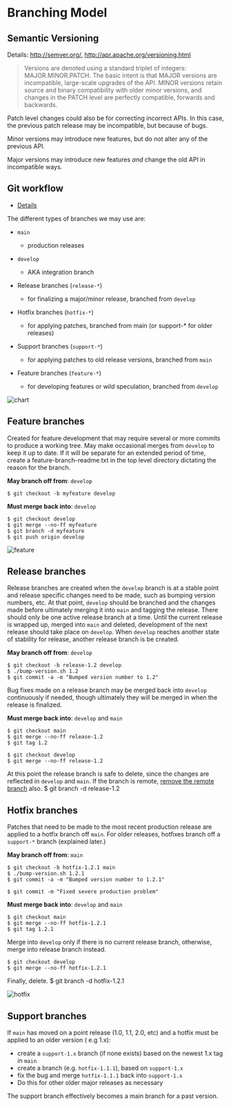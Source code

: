 # Branching Model

## Semantic Versioning

Details: http://semver.org/, http://apr.apache.org/versioning.html

> Versions are denoted using a standard triplet of integers: MAJOR.MINOR.PATCH. The basic intent is that MAJOR versions
> are incompatible, large-scale upgrades of the API. MINOR versions retain source and binary compatibility with older
> minor versions, and changes in the PATCH level are perfectly compatible, forwards and backwards.


Patch level changes could also be for correcting incorrect APIs. In this case, the previous patch release may be
incompatible, but because of bugs.

Minor versions may introduce new features, but do not alter any of the previous API.

Major versions may introduce new features *and* change the old API in incompatible ways.

## Git workflow

* [Details][workflow-details]

The different types of branches we may use are:

* `main`
    * production releases

* `develop`
    * AKA integration branch

* Release branches (`release-*`)
    * for finalizing a major/minor release, branched from `develop`

* Hotfix branches (`hotfix-*`)
    * for applying patches, branched from main (or support-* for older releases)

* Support branches (`support-*`)
    * for applying patches to old release versions, branched from `main`

* Feature branches (`feature-*`)
    * for developing features or wild speculation, branched from `develop`

![chart][chart-img]

Feature branches
----------------
Created for feature development that may require several or more commits to produce a working tree. May make occasional
merges from `develop` to keep it up to date. If it will be separate for an extended period of time, create a
feature-branch-readme.txt in the top level directory dictating the reason for the branch.

**May branch off from**: `develop`

	$ git checkout -b myfeature develop

**Must merge back into**: `develop`

	$ git checkout develop
	$ git merge --no-ff myfeature
	$ git branch -d myfeature
	$ git push origin develop

![feature][feat-img]

Release branches
----------------
Release branches are created when the `develop` branch is at a stable point and release specific changes need to be
made, such as bumping version numbers, etc. At that point, `develop` should be branched and the changes made before
ultimately merging it into `main` and tagging the release. There should only be one active release branch at a time.
Until the current release is wrapped up, merged into `main` and deleted, development of the next release should take
place on `develop`. When `develop` reaches another state of stability for release, another release branch is be created.

**May branch off from**: `develop`

	$ git checkout -b release-1.2 develop
	$ ./bump-version.sh 1.2
	$ git commit -a -m "Bumped version number to 1.2"

Bug fixes made on a release branch may be merged back into `develop` continuously if needed, though ultimately they will
be merged in when the release is finalized.

**Must merge back into**: `develop` and `main`

	$ git checkout main
	$ git merge --no-ff release-1.2
	$ git tag 1.2
	
	$ git checkout develop
	$ git merge --no-ff release-1.2

At this point the release branch is safe to delete, since the changes are reflected in `develop` and `main`. If the
branch is remote, [remove the remote branch][rm-remote-branch] also.
$ git branch -d release-1.2

Hotfix branches
---------------
Patches that need to be made to the most recent production release are applied to a hotfix branch off `main`. For older
releases, hotfixes branch off a `support-*` branch (explained later.)

**May branch off from**: `main`

	$ git checkout -b hotfix-1.2.1 main
	$ ./bump-version.sh 1.2.1
	$ git commit -a -m "Bumped version number to 1.2.1"
	
	$ git commit -m "Fixed severe production problem"

**Must merge back into**: `develop` and `main`

	$ git checkout main
	$ git merge --no-ff hotfix-1.2.1
	$ git tag 1.2.1

Merge into `develop` only if there is no current release branch, otherwise, merge into release branch instead.

	$ git checkout develop
	$ git merge --no-ff hotfix-1.2.1

Finally, delete.
$ git branch -d hotfix-1.2.1

![hotfix][hotfix-img]

Support branches
----------------

If `main` has moved on a point release (1.0, 1.1, 2.0, etc) and a hotfix must be applied to an older version ( e.g 1.x):

* create a `support-1.x` branch (if none exists) based on the newest 1.x tag in `main`
* create a branch (e.g. `hotfix-1.1.1`), based on `support-1.x`
* fix the bug and merge `hotfix-1.1.1` back into `support-1.x`
* Do this for other older major releases as necessary

The support branch effectively becomes a main branch for a past version.

[workflow-details]: http://nvie.com/archives/323/

[rm-remote-branch]: http://github.com/guides/remove-a-remote-branch

[chart-img]: ./assets/images/chart.png

[feat-img]: ./assets/images/feature.png

[hotfix-img]: ./assets/images/hotfix.png
